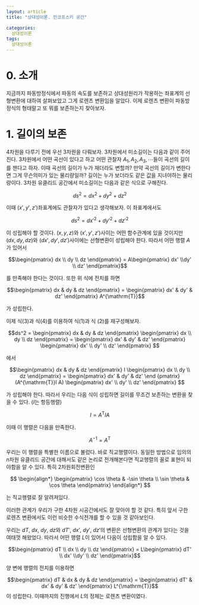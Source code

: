 ```yaml
---
layout: article
title: "상대성이론. 민코프스키 공간"

categories:
  상대성이론
tags:
  상대성이론
---
```


# 0. 소개    

지금까지 파동방정식에서 파동의 속도를 보존하고 상대성원리가 작용하는 좌표계의 선형변환에 대하여 살펴보았고 그게 로렌츠 변환임을 알았다. 이제 로렌츠 변환이 파동방정식의 형태말고 또 뭐를 보존하는지 찾아보자.

# 1. 길이의 보존

4차원을 다루기 전에 우선 3차원을 다뤄보자. 3차원에서 미소길이는 다음과 같이 주어진다. 3차원에서 어떤 곡선이 있다고 하고 어떤 관찰자 $A_1 ,A_2, A_3, \cdots$들이 곡선의 길이를 잰다고 하자. 이때 곡선의 길이가 누가 재더라도 변할까? 만약 곡선의 길이가 변한다면 그게 무슨의미가 있는 물리량일까? 길이는 누가 보더라도 같은 값을 지녀야하는 물리량이다. 3차원 유클리드 공간에서 미소길이는 다음과 같은 식으로 구해진다.

$$ds^2 = dx^2 + dy^2 + dz^2$$

이때 $(x', y', z')$좌표계에도 관찰자가 있다고 생각해보자. 이 좌표계에서도 

$$ds^2 = {dx'}^2 + {dy'}^2 + {dz'}^2$$

이 성립해야 할 것이다. $(x, y, z)$와 $(x', y', z')$사이는 어떤 함수관계에 있을 것이지만 $(dx, dy, dz)$와 $(dx', dy', dz')$사이에는 선형변환이 성립해야 한다. 따라서 어떤 행렬 $A$가 있어서 

$$\begin{pmatrix} dx \\ dy \\ dz \end{pmatrix} = A\begin{pmatrix} dx' \\dy' \\ dz' \end{pmatrix}$$

를 만족해야 한다는 것이다. 또한 위 식에 전치를 하면

$$\begin{pmatrix} dx & dy & dz \end{pmatrix} = \begin{pmatrix} dx' & dy' & dz' \end{pmatrix} A^{\mathrm{T}}$$

가 성립한다. 

이제 식$(3)$과 식$(4)$를 이용하여 식$(1)$과 식 $(2)$를 재구성해보자.

$$ds^2 = \begin{pmatrix} dx & dy & dz \end{pmatrix} \begin{pmatrix} dx \\ dy \\ dz \end{pmatrix} = \begin{pmatrix} dx' & dy' & dz' \end{pmatrix} \begin{pmatrix} dx' \\ dy' \\ dz' \end{pmatrix} $$

에서 

$$\begin{pmatrix} dx & dy & dz \end{pmatrix} I \begin{pmatrix} dx \\ dy \\ dz \end{pmatrix} = \begin{pmatrix} dx' & dy' & dz' \end {pmatrix} (A^{\mathrm{T}}I A) \begin{pmatrix} dx' \\ dy' \\ dz' \end{pmatrix} $$

가 성립해야 한다. 따라서 우리는 다음 식이 성립하면 길이를 무조건 보존하는 변환을 찾을 수 있다. ($I$는 항등행렬)

$$I = A^{\mathrm{T}} I A$$

이때 이 행렬은 다음을 만족한다.

$$A^{-1} = A^{\mathrm{T}}$$

우리는 이 행렬을 특별한 이름으로 불렀다. 바로 직교행렬이다. 동일한 방법으로 임의의 $n$차원 유클리드 공간에 대해서도 같은 논리로 전개해본다면 직교행렬의 꼴로 표현이 되야함을 알 수 있다. 특히 2차원회전변환인

$$
\begin{align*}
  \begin{pmatrix} \cos \theta & -\sin \theta \\ \sin \theta & \cos \theta \end{pmatrix}
\end{align*}
$$

는 직교행렬로 잘 알려져있다.    


이러한 관계가 우리가 구한 4차원 시공간에서도 잘 맞아야 할 것 같다. 특히 앞서 구한 로렌츠 변환에서도 이런 비슷한 수식전개를 할 수 있을 것 같아보인다. 

우리는 $dT, \ dx, \ dy, \ dz$와 $dT', \ dx', \ dy', \ dz'$의 변환은 선형변환의 관계가 있다는 것을 여태껏 해왔었다. 따라서 어떤 행렬 $L$이 있어서 다음이 성립함을 알 수 있다.

$$\begin{pmatrix} dT \\ dx \\ dy \\ dz \end{pmatrix} = L\begin{pmatrix} dT' \\ dx' \\dy' \\ dz' \end{pmatrix}$$

양 변에 행렬의 전치를 이용하면

$$\begin{pmatrix} dT & dx & dy & dz \end{pmatrix} = \begin{pmatrix} dT' & dx' & dy' & dz' \end{pmatrix} L^{\mathrm{T}}$$
이 성립한다. 이때까지의 진행에서 $L$의 정체는 로렌츠 변환이였다.